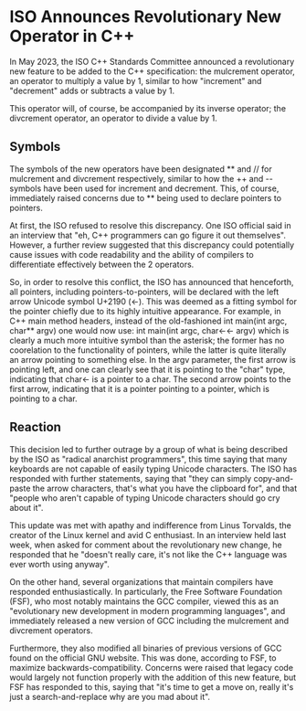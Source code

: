 # ISO Announces Revolutionary New Operator in C++

In May 2023, the ISO C++ Standards Committee announced a revolutionary new feature to be added to the C++ specification: the mulcrement operator, an operator to multiply a value by 1, similar to how "increment" and "decrement" adds or subtracts a value by 1.

This operator will, of course, be accompanied by its inverse operator; the divcrement operator, an operator to divide a value by 1.

## Symbols

The symbols of the new operators have been designated ** and // for mulcrement and divcrement respectively, similar to how the ++ and -- symbols have been used for increment and decrement. This, of course, immediately raised concerns due to ** being used to declare pointers to pointers. 

At first, the ISO refused to resolve this discrepancy. One ISO official said in an interview that "eh, C++ programmers can go figure it out themselves". However, a further review suggested that this discrepancy could potentially cause issues with code readability and the ability of compilers to differentiate effectively between the 2 operators. 

So, in order to resolve this conflict, the ISO has announced that henceforth, all pointers, including pointers-to-pointers, will be declared with the left arrow Unicode symbol U+2190 (←). This was deemed as a fitting symbol for the pointer chiefly due to its highly intuitive appearance. For example, in C++ main method headers, instead of the old-fashioned
int main(int argc, char** argv)
one would now use:
int main(int argc, char←← argv)
which is clearly a much more intuitive symbol than the asterisk; the former has no coorelation to the functionality of pointers, while the latter is quite literally an arrow pointing to something else. In the argv parameter, the first arrow is pointing left, and one can clearly see that it is pointing to the "char" type, indicating that char← is a pointer to a char. The second arrow points to the first arrow, indicating that it is a pointer pointing to a pointer, which is pointing to a char.

## Reaction

This decision led to further outrage by a group of what is being described by the ISO as "radical anarchist programmers", this time saying that many keyboards are not capable of easily typing Unicode characters. The ISO has responded with further statements, saying that "they can simply copy-and-paste the arrow characters, that's what you have the clipboard for", and that "people who aren't capable of typing Unicode characters should go cry about it".

This update was met with apathy and indifference from Linus Torvalds, the creator of the Linux kernel and avid C enthusiast. In an interview held last week, when asked for comment about the revolutionary new change, he responded that he "doesn't really care, it's not like the C++ language was ever worth using anyway".

On the other hand, several organizations that maintain compilers have responded enthusiastically. In particularly, the Free Software Foundation (FSF), who most notably maintains the GCC compiler, viewed this as an "evolutionary new development in modern programming languages", and immediately released a new version of GCC including the mulcrement and divcrement operators. 

Furthermore, they also modified all binaries of previous versions of GCC found on the official GNU website. This was done, according to FSF, to maximize backwards-compatibility. Concerns were raised that legacy code would largely not function properly with the addition of this new feature, but FSF has responded to this, saying that "it's time to get a move on, really it's just a search-and-replace why are you mad about it".
